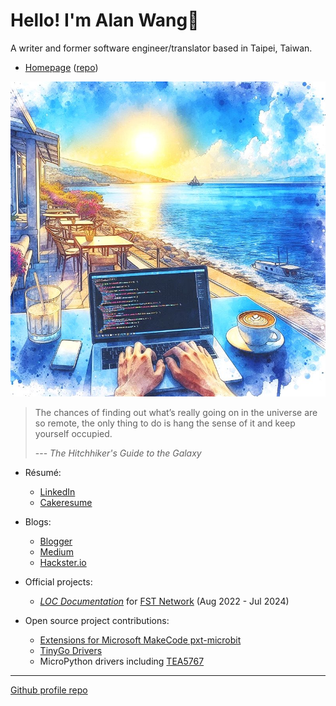 # Hello! I'm Alan Wang👋

A writer and former software engineer/translator based in Taipei, Taiwan.

- [Homepage](https://alankrantas.github.io/) ([repo](https://github.com/alankrantas/alankrantas.github.io))

![profile](profile.jpg)

> The chances of finding out what’s really going on in the universe are so remote, the only thing to do is hang the sense of it and keep yourself occupied.
> 
> --- _The Hitchhiker's Guide to the Galaxy_

- Résumé:
  - [LinkedIn](https://www.linkedin.com/in/alankrantas/)
  - [Cakeresume](https://www.cakeresume.com/krantas)

- Blogs:
  - [Blogger](https://krantasblog.blogspot.com/)
  - [Medium](https://medium.com/@alankrantas)
  - [Hackster.io](https://www.hackster.io/alankrantas)

- Official projects:
  - [*LOC Documentation*](https://loc-documentation.vercel.app/) for [FST Network](https://www.fst.network/) (Aug 2022 - Jul 2024)

- Open source project contributions:
  - [Extensions for Microsoft MakeCode pxt-microbit](https://makecode.microbit.org/extensions)
  - [TinyGo Drivers](https://pkg.go.dev/tinygo.org/x/drivers)
  - MicroPython drivers including [TEA5767](https://github.com/alankrantas/micropython-TEA5767)

---

[Github profile repo](https://github.com/alankrantas/alankrantas)

